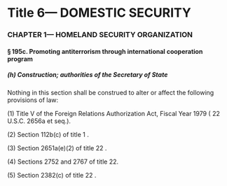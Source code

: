 
# Title 6— DOMESTIC SECURITY
### CHAPTER 1— HOMELAND SECURITY ORGANIZATION
#### § 195c. Promoting antiterrorism through international cooperation program
##### (h) Construction; authorities of the Secretary of State

Nothing in this section shall be construed to alter or affect the following provisions of law:

(1) Title V of the Foreign Relations Authorization Act, Fiscal Year 1979 ( 22 U.S.C. 2656a et seq.).

(2) Section 112b(c) of title 1 .

(3) Section 2651a(e)(2) of title 22 .

(4) Sections 2752 and 2767 of title 22.

(5) Section 2382(c) of title 22 .
